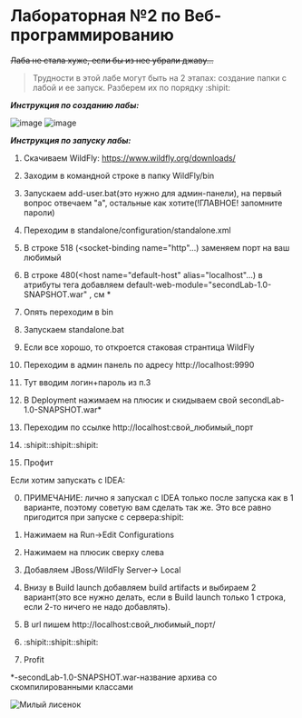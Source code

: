 # Лабораторная №2 по Веб-программированию
 ~~Лаба не стала хуже, если бы из нее убрали джаву...~~ 

>Трудности в этой лабе могут быть на 2 этапах: создание папки с лабой и ее запуск. Разберем их по порядку :shipit:

***Инструкция по созданию лабы:***

![image](https://user-images.githubusercontent.com/96020839/190707891-baafd2b2-6110-44c6-9b21-a4b639743d1f.png)
![image](https://user-images.githubusercontent.com/96020839/190707990-5baf4c69-3412-4101-85c6-b119cde41b3e.png)



***Инструкция по запуску лабы:***

1. Скачиваем WildFly: https://www.wildfly.org/downloads/

2. Заходим в командной строке в папку WildFly/bin

3. Запускаем add-user.bat(это нужно для админ-панели), на первый вопрос отвечаем "а", остальные как хотите(!ГЛАВНОЕ! запомните пароли)

4. Переходим в standalone/configuration/standalone.xml

5. В строке 518 (<socket-binding name="http"...) заменяем порт на ваш любимый

6. В строке 480(<host name="default-host" alias="localhost"...) в атрибуты тега добавляем default-web-module="secondLab-1.0-SNAPSHOT.war" , cм *

7. Опять переходим в bin 

8. Запускаем standalone.bat

9. Если все хорошо, то откроется стаковая странтица WildFly

10. Переходим в админ панель по адресу http://localhost:9990

11. Тут вводим логин+пароль из п.3

12. В Deployment нажимаем на плюсик и скидываем свой secondLab-1.0-SNAPSHOT.war*

13. Переходим по ссылке http://localhost:свой_любимый_порт

14. :shipit::shipit::shipit:

15. Профит

Если хотим запускать с IDEA:

0. ПРИМЕЧАНИЕ: лично я запускал с IDEA только после запуска как в 1 варианте, поэтому советую вам сделать так же. Это все равно пригодится при запуске с сервера:shipit:

1. Нажимаем на Run->Edit Configurations

2. Нажимаем на плюсик сверху слева

3. Добавляем JBoss/WildFly Server-> Local

4. Внизу в Build launch добавляем build artifacts и выбираем 2 вариант(это все нужно делать, если в Build launch только 1 строка, если 2-то ничего не надо добавлять).

5. В url пишем http://localhost:свой_любимый_порт/

6. :shipit::shipit::shipit:

7. Profit

*-secondLab-1.0-SNAPSHOT.war-название архива со скомпилированными классами 




![Милый лисенок](https://flyclipart.com/thumb2/silent-fox-on-scratch-342116.png)
